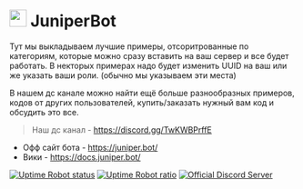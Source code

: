 # <img src="https://github.com/uraabk/juniperbot/assets/10533071/1bed7061-ceaf-4c87-af3f-7f1bee86d2dc" width="30"> **Juniper**Bot



Тут мы выкладываем лучшие примеры, отсоритрованные по категориям, которые можно сразу вставить на ваш сервер и все будет работать. 
В некторых примерах надо будет изменить UUID на ваш или же указать ваши роли. (обычно мы указываем эти места)


В нашем дс канале можно найти ещё больше разнообразных примеров, кодов от других пользователей, купить/заказать нужный вам код и обсудить это все.

> Наш дс канал - https://discord.gg/TwKWBPrffE


* Офф сайт бота - https://juniper.bot/
* Вики - https://docs.juniper.bot/

[![Uptime Robot status](https://img.shields.io/uptimerobot/status/m780010966-3242e97a2ffbe3e33ef10eb4.svg)](https://stats.uptimerobot.com/00yWZcKjN)
[![Uptime Robot ratio](https://img.shields.io/uptimerobot/ratio/m780010966-3242e97a2ffbe3e33ef10eb4.svg)](https://stats.uptimerobot.com/00yWZcKjN)
[![Official Discord Server](https://discordapp.com/api/guilds/350338493588963328/embed.png)](https://discord.gg/EdWspu3)
